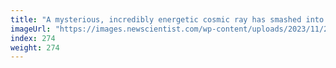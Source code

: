 ```yaml
---
title: "A mysterious, incredibly energetic cosmic ray has smashed into Earth"
imageUrl: "https://images.newscientist.com/wp-content/uploads/2023/11/23114133/SEI_181208026.jpg?width=788"
index: 274
weight: 274
---
```

